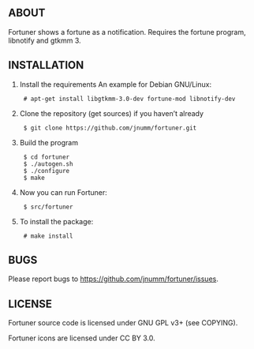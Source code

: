 ABOUT
------
Fortuner shows a fortune as a notification. Requires the fortune
program, libnotify and gtkmm 3.

INSTALLATION
-------------
1. Install the requirements
   An example for Debian GNU/Linux:

        # apt-get install libgtkmm-3.0-dev fortune-mod libnotify-dev

2. Clone the repository (get sources) if you haven’t already

        $ git clone https://github.com/jnumm/fortuner.git

3. Build the program

        $ cd fortuner
        $ ./autogen.sh
        $ ./configure
        $ make

3. Now you can run Fortuner:

        $ src/fortuner

4. To install the package:

        # make install

BUGS
-----
Please report bugs to https://github.com/jnumm/fortuner/issues.

LICENSE
--------
Fortuner source code is licensed under GNU GPL v3+ (see COPYING).

Fortuner icons are licensed under CC BY 3.0.
